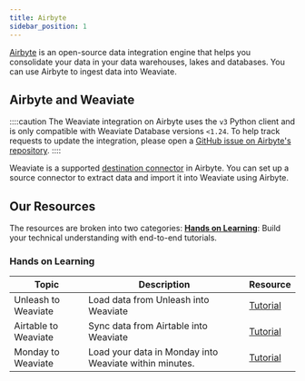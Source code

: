 ```yaml
---
title: Airbyte
sidebar_position: 1
---
```

[Airbyte](https://airbyte.com/) is an open-source data integration engine that helps you consolidate your data in your data warehouses, lakes and databases. You can use Airbyte to ingest data into Weaviate.


## Airbyte and Weaviate

::::caution
The Weaviate integration on Airbyte uses the `v3` Python client and is only compatible with Weaviate Database versions `<1.24`. To help track requests to update the integration, please open a [GitHub issue on Airbyte's repository](https://github.com/airbytehq/airbyte/issues?q=is%3Aissue%20state%3Aopen).
::::

Weaviate is a supported [destination connector](https://airbyte.com/connectors/weaviate) in Airbyte. You can set up a source connector to extract data and import it into Weaviate using Airbyte. 

## Our Resources 
The resources are broken into two categories: 
[**Hands on Learning**](#hands-on-learning): Build your technical understanding with end-to-end tutorials.

### Hands on Learning

| Topic | Description | Resource | 
| --- | --- | --- |
| Unleash to Weaviate | Load data from Unleash into Weaviate | [Tutorial](https://airbyte.com/how-to-sync/unleash-to-weaviate) |
| Airtable to Weaviate | Sync data from Airtable into Weaviate | [Tutorial](https://airbyte.com/how-to-sync/airtable-to-weaviate) |
| Monday to Weaviate | Load your data in Monday into Weaviate within minutes. | [Tutorial](https://airbyte.com/how-to-sync/monday-to-weaviate) |
